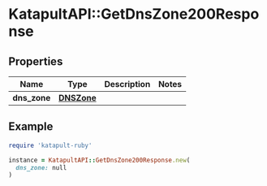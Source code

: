 # KatapultAPI::GetDnsZone200Response

## Properties

| Name | Type | Description | Notes |
| ---- | ---- | ----------- | ----- |
| **dns_zone** | [**DNSZone**](DNSZone.md) |  |  |

## Example

```ruby
require 'katapult-ruby'

instance = KatapultAPI::GetDnsZone200Response.new(
  dns_zone: null
)
```

